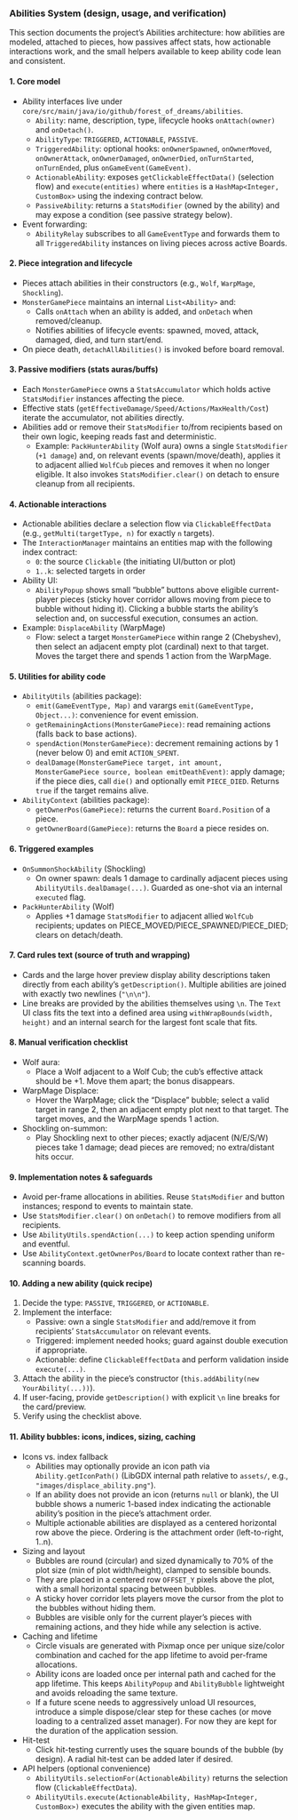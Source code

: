 ### Abilities System (design, usage, and verification)

This section documents the project’s Abilities architecture: how abilities are modeled, attached to pieces, how passives affect stats, how actionable interactions work, and the small helpers available to keep ability code lean and consistent.

#### 1. Core model
- Ability interfaces live under `core/src/main/java/io/github/forest_of_dreams/abilities`.
  - `Ability`: name, description, type, lifecycle hooks `onAttach(owner)` and `onDetach()`.
  - `AbilityType`: `TRIGGERED`, `ACTIONABLE`, `PASSIVE`.
  - `TriggeredAbility`: optional hooks: `onOwnerSpawned`, `onOwnerMoved`, `onOwnerAttack`, `onOwnerDamaged`, `onOwnerDied`, `onTurnStarted`, `onTurnEnded`, plus `onGameEvent(GameEvent)`.
  - `ActionableAbility`: exposes `getClickableEffectData()` (selection flow) and `execute(entities)` where `entities` is a `HashMap<Integer, CustomBox>` using the indexing contract below.
  - `PassiveAbility`: returns a `StatsModifier` (owned by the ability) and may expose a condition (see passive strategy below).
- Event forwarding:
  - `AbilityRelay` subscribes to all `GameEventType` and forwards them to all `TriggeredAbility` instances on living pieces across active Boards.

#### 2. Piece integration and lifecycle
- Pieces attach abilities in their constructors (e.g., `Wolf`, `WarpMage`, `Shockling`).
- `MonsterGamePiece` maintains an internal `List<Ability>` and:
  - Calls `onAttach` when an ability is added, and `onDetach` when removed/cleanup.
  - Notifies abilities of lifecycle events: spawned, moved, attack, damaged, died, and turn start/end.
- On piece death, `detachAllAbilities()` is invoked before board removal.

#### 3. Passive modifiers (stats auras/buffs)
- Each `MonsterGamePiece` owns a `StatsAccumulator` which holds active `StatsModifier` instances affecting the piece.
- Effective stats (`getEffectiveDamage/Speed/Actions/MaxHealth/Cost`) iterate the accumulator, not abilities directly.
- Abilities add or remove their `StatsModifier` to/from recipients based on their own logic, keeping reads fast and deterministic.
  - Example: `PackHunterAbility` (Wolf aura) owns a single `StatsModifier` (`+1 damage`) and, on relevant events (spawn/move/death), applies it to adjacent allied `WolfCub` pieces and removes it when no longer eligible. It also invokes `StatsModifier.clear()` on detach to ensure cleanup from all recipients.

#### 4. Actionable interactions
- Actionable abilities declare a selection flow via `ClickableEffectData` (e.g., `getMulti(targetType, n)` for exactly `n` targets).
- The `InteractionManager` maintains an entities map with the following index contract:
  - `0`: the source `Clickable` (the initiating UI/button or plot)
  - `1..k`: selected targets in order
- Ability UI:
  - `AbilityPopup` shows small “bubble” buttons above eligible current-player pieces (sticky hover corridor allows moving from piece to bubble without hiding it). Clicking a bubble starts the ability’s selection and, on successful execution, consumes an action.
- Example: `DisplaceAbility` (WarpMage)
  - Flow: select a target `MonsterGamePiece` within range 2 (Chebyshev), then select an adjacent empty plot (cardinal) next to that target. Moves the target there and spends 1 action from the WarpMage.

#### 5. Utilities for ability code
- `AbilityUtils` (abilities package):
  - `emit(GameEventType, Map)` and varargs `emit(GameEventType, Object...)`: convenience for event emission.
  - `getRemainingActions(MonsterGamePiece)`: read remaining actions (falls back to base actions).
  - `spendAction(MonsterGamePiece)`: decrement remaining actions by 1 (never below 0) and emit `ACTION_SPENT`.
  - `dealDamage(MonsterGamePiece target, int amount, MonsterGamePiece source, boolean emitDeathEvent)`: apply damage; if the piece dies, call `die()` and optionally emit `PIECE_DIED`. Returns `true` if the target remains alive.
- `AbilityContext` (abilities package):
  - `getOwnerPos(GamePiece)`: returns the current `Board.Position` of a piece.
  - `getOwnerBoard(GamePiece)`: returns the `Board` a piece resides on.

#### 6. Triggered examples
- `OnSummonShockAbility` (Shockling)
  - On owner spawn: deals 1 damage to cardinally adjacent pieces using `AbilityUtils.dealDamage(...)`. Guarded as one-shot via an internal `executed` flag.
- `PackHunterAbility` (Wolf)
  - Applies +1 damage `StatsModifier` to adjacent allied `WolfCub` recipients; updates on PIECE_MOVED/PIECE_SPAWNED/PIECE_DIED; clears on detach/death.

#### 7. Card rules text (source of truth and wrapping)
- Cards and the large hover preview display ability descriptions taken directly from each ability’s `getDescription()`. Multiple abilities are joined with exactly two newlines (`"\n\n"`).
- Line breaks are provided by the abilities themselves using `\n`. The `Text` UI class fits the text into a defined area using `withWrapBounds(width, height)` and an internal search for the largest font scale that fits.

#### 8. Manual verification checklist
- Wolf aura:
  - Place a Wolf adjacent to a Wolf Cub; the cub’s effective attack should be +1. Move them apart; the bonus disappears.
- WarpMage Displace:
  - Hover the WarpMage; click the “Displace” bubble; select a valid target in range 2, then an adjacent empty plot next to that target. The target moves, and the WarpMage spends 1 action.
- Shockling on-summon:
  - Play Shockling next to other pieces; exactly adjacent (N/E/S/W) pieces take 1 damage; dead pieces are removed; no extra/distant hits occur.

#### 9. Implementation notes & safeguards
- Avoid per-frame allocations in abilities. Reuse `StatsModifier` and button instances; respond to events to maintain state.
- Use `StatsModifier.clear()` on `onDetach()` to remove modifiers from all recipients.
- Use `AbilityUtils.spendAction(...)` to keep action spending uniform and eventful.
- Use `AbilityContext.getOwnerPos/Board` to locate context rather than re-scanning boards.

#### 10. Adding a new ability (quick recipe)
1) Decide the type: `PASSIVE`, `TRIGGERED`, or `ACTIONABLE`.
2) Implement the interface:
   - Passive: own a single `StatsModifier` and add/remove it from recipients’ `StatsAccumulator` on relevant events.
   - Triggered: implement needed hooks; guard against double execution if appropriate.
   - Actionable: define `ClickableEffectData` and perform validation inside `execute(...)`.
3) Attach the ability in the piece’s constructor (`this.addAbility(new YourAbility(...))`).
4) If user-facing, provide `getDescription()` with explicit `\n` line breaks for the card/preview.
5) Verify using the checklist above.


#### 11. Ability bubbles: icons, indices, sizing, caching
- Icons vs. index fallback
  - Abilities may optionally provide an icon path via `Ability.getIconPath()` (LibGDX internal path relative to `assets/`, e.g., `"images/displace_ability.png"`).
  - If an ability does not provide an icon (returns `null` or blank), the UI bubble shows a numeric 1-based index indicating the actionable ability’s position in the piece’s attachment order.
  - Multiple actionable abilities are displayed as a centered horizontal row above the piece. Ordering is the attachment order (left-to-right, 1..n).
- Sizing and layout
  - Bubbles are round (circular) and sized dynamically to 70% of the plot size (min of plot width/height), clamped to sensible bounds.
  - They are placed in a centered row `OFFSET_Y` pixels above the plot, with a small horizontal spacing between bubbles.
  - A sticky hover corridor lets players move the cursor from the plot to the bubbles without hiding them.
  - Bubbles are visible only for the current player’s pieces with remaining actions, and they hide while any selection is active.
- Caching and lifetime
  - Circle visuals are generated with Pixmap once per unique size/color combination and cached for the app lifetime to avoid per-frame allocations.
  - Ability icons are loaded once per internal path and cached for the app lifetime. This keeps `AbilityPopup` and `AbilityBubble` lightweight and avoids reloading the same texture.
  - If a future scene needs to aggressively unload UI resources, introduce a simple dispose/clear step for these caches (or move loading to a centralized asset manager). For now they are kept for the duration of the application session.
- Hit-test
  - Click hit-testing currently uses the square bounds of the bubble (by design). A radial hit-test can be added later if desired.
- API helpers (optional convenience)
  - `AbilityUtils.selectionFor(ActionableAbility)` returns the selection flow (`ClickableEffectData`).
  - `AbilityUtils.execute(ActionableAbility, HashMap<Integer, CustomBox>)` executes the ability with the given entities map.
